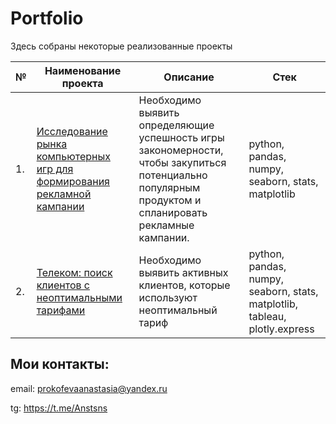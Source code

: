 # Portfolio

Здесь собраны некоторые реализованные проекты

| №    | Наименование проекта                | Описание                                                     | Стек                                                         |
| ---- | ------------------------------------------------------------ | ------------------------------------------------------------ | ------------------------------------------------------------ |
| 1.   | [Исследование рынка компьютерных игр для формирования рекламной кампании](https://github.com/Anstosia/Portfolio/blob/main/Game%20project/analysis_games.ipynb) | Необходимо выявить определяющие успешность игры закономерности, чтобы закупиться потенциально популярным продуктом и спланировать рекламные кампании.  | python, pandas, numpy, seaborn, stats, matplotlib |
| 2.   | [Телеком: поиск клиентов с неоптимальными тарифами](https://github.com/Anstosia/Portfolio/blob/main/telecom/telecom_suboptimal_tariff.ipynb) | Необходимо выявить активных клиентов, которые используют неоптимальный тариф | python, pandas, numpy, seaborn, stats, matplotlib, tableau, plotly.express |

## Мои контакты: 
email: prokofevaanastasia@yandex.ru

tg: https://t.me/Anstsns
